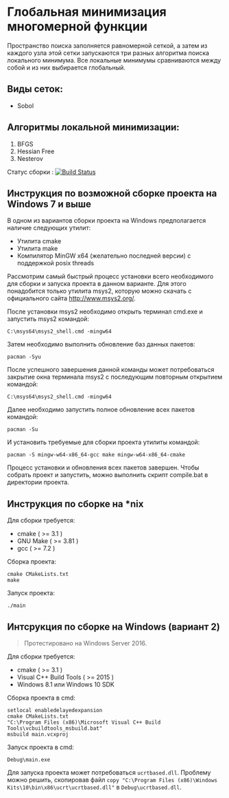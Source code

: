 # Глобальная минимизация многомерной функции

Пространство поиска заполняется равномерной сеткой, а затем из каждого узла этой сетки запускаются три разных алгоритма поиска локального минимума. Все локальные минимумы сравниваются между собой и из них выбирается глобальный.

## Виды сеток:
* Sobol

## Алгоритмы локальной минимизации:
1. BFGS
2. Hessian Free
3. Nesterov

Статус сборки : [![Build Status](https://ci.worldfly.org/buildStatus/icon?job=Minimization-Container/Minimization-main)](https://ci.worldfly.org/job/Minimization-Container/job/Minimization-main/)

## Инструкция по возможной сборке проекта на Windows 7 и выше

В одном из вариантов сборки проекта на Windows предполагается наличие следующих утилит:
* Утилита cmake
* Утилита make
* Компилятор MinGW x64 (желательно последней версии) с поддержкой posix threads

Рассмотрим самый быстрый процесс установки всего необходимого для сборки и запуска проекта в данном варианте. Для этого понадобится только утилита msys2, которую можно скачать с официального сайта http://www.msys2.org/.

После установки msys2 необходимо открыть терминал cmd.exe и запустить msys2 командой:

    C:\msys64\msys2_shell.cmd -mingw64

Затем необходимо выполнить обновление баз данных пакетов:

    pacman -Syu

После успешного завершения данной команды может потребоваться закрытие окна терминала msys2 с последующим повторным открытием командой: 

    C:\msys64\msys2_shell.cmd -mingw64

Далее необходимо запустить полное обновление всех пакетов командой: 

    pacman -Su

И установить требуемые для сборки проекта утилиты командой:

    pacman -S mingw-w64-x86_64-gcc make mingw-w64-x86_64-cmake

Процесс установки и обновления всех пакетов завершен. Чтобы собрать проект и запустить, можно выполнить скрипт compile.bat в директории проекта.

## Инструкция по сборке на *nix

Для сборки требуется:
* cmake ( >= 3.1 )
* GNU Make ( >= 3.81 )
* gcc ( >= 7.2 )

Сборка проекта:

    cmake CMakeLists.txt
    make


Запуск проекта:

    ./main

## Интсрукция по сборке на Windows (вариант 2)

> Протестировано на Windows Server 2016.

Для сборки требуется:
* cmake ( >= 3.1 )
* Visual C++ Build Tools ( >= 2015 )
* Windows 8.1 или Windows 10 SDK

Сборка проекта в cmd:

    setlocal enabledelayedexpansion
    cmake CMakeLists.txt
    "C:\Program Files (x86)\Microsoft Visual C++ Build Tools\vcbuildtools_msbuild.bat"
    msbuild main.vcxproj
    
Запуск проекта в cmd:

    Debug\main.exe
    
Для запуска проекта может потребоваться ```ucrtbased.dll```. Проблему можно решить, скопировав файл ```copy "C:\Program Files (x86)\Windows Kits\10\bin\x86\ucrt\ucrtbased.dll"``` в ```Debug\ucrtbased.dll```.
